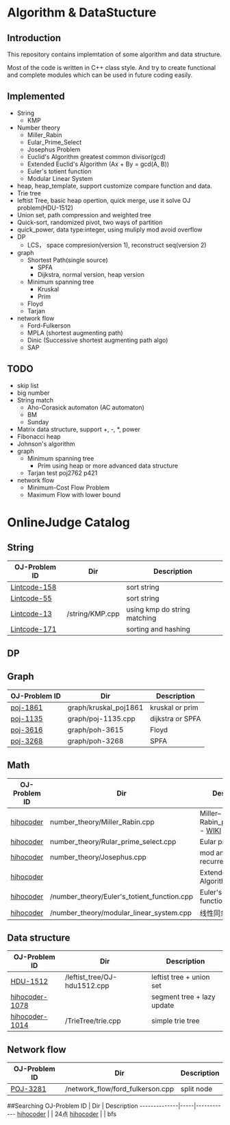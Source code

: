 # Algorithm & DataStucture

## Introduction

This repository contains implemtation of some algorithm and data structure.

Most of the code is written in C++ class style. And try to create functional and complete modules which can be used in future coding easily.

## Implemented
* String
	* KMP
* Number theory
	* Miller_Rabin
	* Eular_Prime_Select
	* Josephus Problem
	* Euclid's Algorithm  greatest common divisor(gcd)
	* Extended Euclid's Algorithm (Ax + By = gcd(A, B))
	* Euler's totient function
	* Modular Linear System
* heap, heap_template, support customize compare function and data.
* Trie tree
* leftist Tree, basic heap opertion, quick merge, use it solve OJ problem(HDU-1512)
* Union set, path compression and weighted tree
* Quick-sort, randomized pivot, two ways of partition
* quick_power, data type:integer, using muliply mod avoid overflow
* DP
	* LCS， space compresion(version 1), reconstruct seq(version 2)
* graph
	* Shortest Path(single source)
		* SPFA
		* Dijkstra, normal version, heap version
	* Minimum spanning tree
		* Kruskal
		* Prim
	* Floyd
	* Tarjan
* network flow
	* Ford-Fulkerson
	* MPLA (shortest augmenting path)
	* Dinic (Successive shortest augmenting path algo)
	* SAP

## TODO
* skip list 
* big number
* String match 
	* Aho-Corasick automaton (AC automaton)
	* BM
	* Sunday
* Matrix data structure, support +, -, *, power
* Fibonacci heap
* Johnson's algorithm
* graph
	* Minimum spanning tree
		* Prim  using heap or more advanced data structure
	* Tarjan test  poj2762  p421
* network flow
	* Minimum-Cost Flow Problem
	* Maximum Flow with lower bound

# OnlineJudge Catalog

## String
OJ-Problem ID | Dir | Description
--------------|-----|------------
[Lintcode-158](http://www.lintcode.com/zh-cn/problem/two-strings-are-anagrams/)|  | sort string
[Lintcode-55](http://www.lintcode.com/zh-cn/problem/compare-strings/)|  | sort string
[Lintcode-13](http://www.lintcode.com/zh-cn/problem/strstr/)| /string/KMP.cpp | using kmp do string matching
[Lintcode-171](http://www.lintcode.com/zh-cn/problem/anagrams/) | | sorting and hashing


## DP

## Graph
OJ-Problem ID | Dir | Description
--------------|-----|------------
[poj-1861](http://poj.org/problem?id=1861)| graph/kruskal_poj1861 | kruskal or prim
[poj-1135](http://poj.org/problem?id=1135)| graph/poj-1135.cpp | dijkstra or SPFA
[poj-3616](http://poj.org/problem?id=3615)| graph/poh-3615 | Floyd
[poj-3268](http://poj.org/problem?id=3268)| graph/poh-3268 | SPFA

## Math

OJ-Problem ID | Dir | Description
--------------|-----|------------
[hihocoder](http://hihocoder.com/contest/hiho92/problem/1)| number_theory/Miller_Rabin.cpp | Miller–Rabin_primality_test - [WIKI](https://en.wikipedia.org/wiki/Miller%E2%80%93Rabin_primality_test)
[hihocoder](http://hihocoder.com/contest/hiho93/problem/1) | number_theory/Rular_prime_select.cpp | Eular prime select
[hihocoder](http://hihocoder.com/contest/hiho94/problem/1?sid=773738) | number_theory/Josephus.cpp | mod and recurrence
[hihocoder](http://hihocoder.com/contest/hiho95/problem/1) | | Extended Euclid's Algorithm 
[hihocoder](http://hihocoder.com/contest/hiho96/problem/1) | /number_theory/Euler's_totient_function.cpp| Euler's totient function
[hihocoder](http://hihocoder.com/contest/hiho97/problem/1) | /number_theory/modular_linear_system.cpp | 线性同余方程组

## Data structure

OJ-Problem ID | Dir | Description
--------------|-----|------------
[HDU-1512](http://acm.hdu.edu.cn/showproblem.php?pid=1512)| /leftist_tree/OJ-hdu1512.cpp| leftist tree + union set
[hihocoder-1078](http://hihocoder.com/problemset/problem/1078) | | segment tree + lazy update
[hihocoder-1014](http://hihocoder.com/problemset/problem/1014) | /TrieTree/trie.cpp | simple trie tree

## Network flow
OJ-Problem ID | Dir | Description
--------------|-----|------------
[POJ-3281](http://poj.org/problem?id=3281)|/network_flow/ford_fulkerson.cpp| split node

##Searching
OJ-Problem ID | Dir | Description
--------------|-----|------------
[hihocoder](http://hihocoder.com/contest/hiho98/problem/1) | | 24点
[hihocoder](http://hihocoder.com/contest/hiho99/problem/1) | | bfs